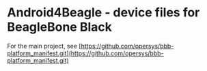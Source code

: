 # Android4Beagle - device files for BeagleBone Black

For the main project, see [https://github.com/opersys/bbb-platform_manifest.git](https://github.com/opersys/bbb-platform_manifest.git)

